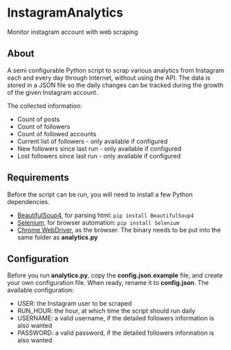 # InstagramAnalytics
Monitor instagram account with web scraping

## About

A semi configurable Python script to scrap various analytics from Instagram each and every day through Internet, without using the API. The data is stored in a JSON file so the daily changes can be tracked during the growth of the given Instagram account.

The collected information:
  * Count of posts
  * Count of followers
  * Count of followed accounts
  * Current list of followers - only available if configured
  * New followers since last run - only available if configured
  * Lost followers since last run - only available if configured

## Requirements

Before the script can be run, you will need to install a few Python dependencies.

- [BeautifulSoup4](https://pypi.python.org/pypi/beautifulsoup4), for parsing html: `pip install BeautifulSoup4`
- [Selenium](http://www.seleniumhq.org/), for browser automation: `pip install Selenium`
- [Chrome WebDriver](https://sites.google.com/a/chromium.org/chromedriver/downloads), as the browser. The binary needs to be put into the same folder as **analytics.py**

## Configuration

Before you run **analytics.py**, copy the **config.json.example** file, and create your own configuration file. When ready, rename it to **config.json**. The available configuration:

  * USER: the Instagram user to be scraped
  * RUN_HOUR: the hour, at which time the script should run daily
  * USERNAME: a valid username, if the detailed followers information is also wanted
  * PASSWORD: a valid password, if the detailed followers information is also wanted
